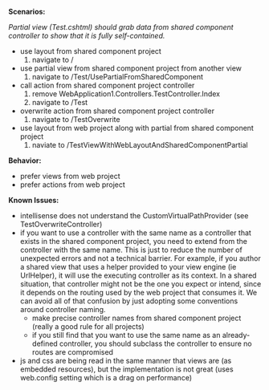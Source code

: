 **Scenarios:**

*Partial view (Test.cshtml) should grab data from shared component controller to show that it is fully self-contained.*

- use layout from shared component project
	1. navigate to /
- use partial view from shared component project from another view
	1. navigate to /Test/UsePartialFromSharedComponent
- call action from shared component project controller
	1. remove WebApplication1.Controllers.TestController.Index
	2. navigate to /Test
- overwrite action from shared component project controller
	1. navigate to /TestOverwrite
- use layout from web project along with partial from shared component project
	1. naviate to /TestViewWithWebLayoutAndSharedComponentPartial

**Behavior:**

- prefer views from web project
- prefer actions from web project

**Known Issues:**

- intellisense does not understand the CustomVirtualPathProvider (see TestOverwriteController)
- if you want to use a controller with the same name as a controller that exists in the shared component project, you need to extend from the controller with the same name.  This is just to reduce the number of unexpected errors and not a technical barrier.  For example, if you author a shared view that uses a helper provided to your view engine (ie UrlHelper), it will use the executing controller as its context.  In a shared situation, that controller might not be the one you expect or intend, since it depends on the routing used by the web project that consumes it.  We can avoid all of that confusion by just adopting some conventions around controller naming.
	- make precise controller names from shared component project (really a good rule for all projects)
	- if you still find that you want to use the same name as an already-defined controller, you should subclass the controller to ensure no routes are compromised
- js and css are being read in the same manner that views are (as embedded resources), but the implementation is not great (uses <modules runAllManagedModulesForAllRequests="true" /> web.config setting which is a drag on performance)